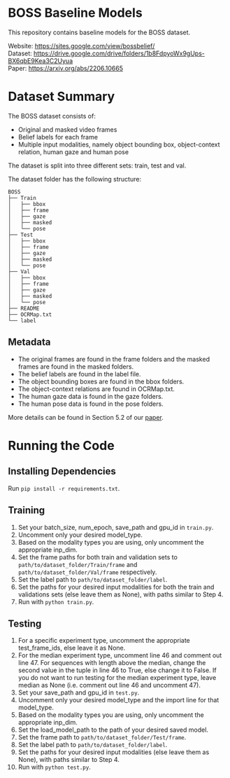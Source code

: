 # BOSS Baseline Models
This repository contains baseline models for the BOSS dataset.

Website: https://sites.google.com/view/bossbelief/<br />
Dataset: https://drive.google.com/drive/folders/1b8FdpyoWx9gUps-BX6qbE9Kea3C2Uyua<br />
Paper: https://arxiv.org/abs/2206.10665

# Dataset Summary
The BOSS dataset consists of:
- Original and masked video frames
- Belief labels for each frame
- Multiple input modalities, namely object bounding box, object-context relation, human gaze and human pose

The dataset is split into three different sets: train, test and val.

The dataset folder has the following structure:
```
BOSS
├── Train
│   ├── bbox
│   ├── frame
│   ├── gaze
│   ├── masked
│   └── pose
├── Test
│   ├── bbox
│   ├── frame
│   ├── gaze
│   ├── masked
│   └── pose
├── Val
│   ├── bbox
│   ├── frame
│   ├── gaze
│   ├── masked
│   └── pose
├── README
├── OCRMap.txt
└── label
```

## Metadata
- The original frames are found in the frame folders and the masked frames are found in the masked folders.
- The belief labels are found in the label file.
- The object bounding boxes are found in the bbox folders.
- The object-context relations are found in OCRMap.txt.
- The human gaze data is found in the gaze folders.
- The human pose data is found in the pose folders.

More details can be found in Section 5.2 of our [paper](https://arxiv.org/abs/2206.10665).

# Running the Code
## Installing Dependencies
Run `pip install -r requirements.txt`.

## Training
1. Set your batch_size, num_epoch, save_path and gpu_id in `train.py`.
2. Uncomment only your desired model_type.
3. Based on the modality types you are using, only uncomment the appropriate inp_dim.
4. Set the frame paths for both train and validation sets to `path/to/dataset_folder/Train/frame` and `path/to/dataset_folder/Val/frame` respectively.
5. Set the label path to `path/to/dataset_folder/label`.
6. Set the paths for your desired input modalities for both the train and validations sets (else leave them as None), with paths similar to Step 4.
7. Run with `python train.py`.

## Testing
1. For a specific experiment type, uncomment the appropriate test_frame_ids, else leave it as None.
2. For the median experiment type, uncomment line 46 and comment out line 47. For sequences with length above the median, change the second value in the tuple in line 46 to True, else change it to False. If you do not want to run testing for the median experiment type, leave median as None (i.e. comment out line 46 and uncomment 47).
2. Set your save_path and gpu_id in `test.py`.
3. Uncomment only your desired model_type and the import line for that model_type.
4. Based on the modality types you are using, only uncomment the appropriate inp_dim.
5. Set the load_model_path to the path of your desired saved model.
6. Set the frame path to `path/to/dataset_folder/Test/frame`.
7. Set the label path to `path/to/dataset_folder/label`.
8. Set the paths for your desired input modalities (else leave them as None), with paths similar to Step 4.
9. Run with `python test.py`.